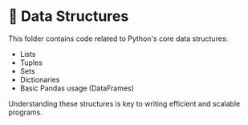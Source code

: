 # 🧱 Data Structures

This folder contains code related to Python's core data structures:
- Lists
- Tuples
- Sets
- Dictionaries
- Basic Pandas usage (DataFrames)

Understanding these structures is key to writing efficient and scalable programs.
